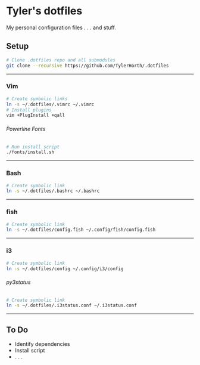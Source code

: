 # Tyler's dotfiles
My personal configuration files . . . and stuff.
## Setup
```bash
# Clone .dotfiles repo and all submodules
git clone --recursive https://github.com/TylerHorth/.dotfiles
```
----
### Vim
```bash
# Create symbolic links
ln -s ~/.dotfiles/.vimrc ~/.vimrc
# Install plugins
vim +PlugInstall +qall
```
###### Powerline Fonts
```bash
# Run install script
./fonts/install.sh
```
----
### Bash
```bash
# Create symbolic link
ln -s ~/.dotfiles/.bashrc ~/.bashrc
```
----  
### fish
```bash
# Create symbolic link
ln -s ~/.dotfiles/config.fish ~/.config/fish/config.fish
```
----
### i3
```bash
# Create symbolic link
ln -s ~/.dotfiles/config ~/.config/i3/config 
```
###### py3status
```bash
# Create symbolic link
ln -s ~/.dotfiles/.i3status.conf ~/.i3status.conf
```
----  
## To Do
- Identify dependencies
- Install script
- . . . 
